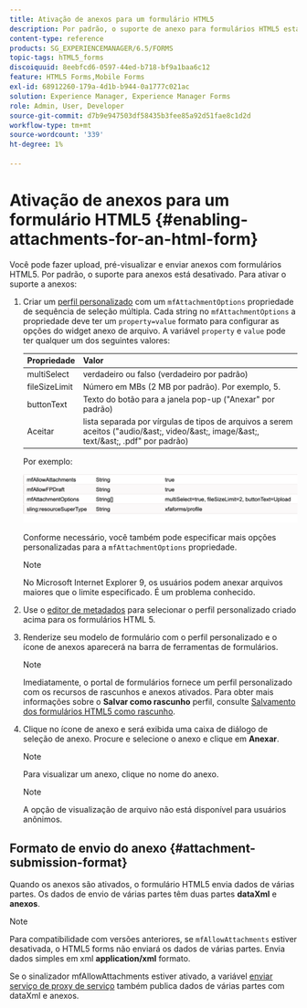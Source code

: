 ```yaml
---
title: Ativação de anexos para um formulário HTML5
description: Por padrão, o suporte de anexo para formulários HTML5 está desativado.
content-type: reference
products: SG_EXPERIENCEMANAGER/6.5/FORMS
topic-tags: hTML5_forms
discoiquuid: 8eebfcd6-0597-44ed-b718-bf9a1baa6c12
feature: HTML5 Forms,Mobile Forms
exl-id: 68912260-179a-4d1b-b944-0a1777c021ac
solution: Experience Manager, Experience Manager Forms
role: Admin, User, Developer
source-git-commit: d7b9e947503df58435b3fee85a92d51fae8c1d2d
workflow-type: tm+mt
source-wordcount: '339'
ht-degree: 1%

---
```


# Ativação de anexos para um formulário HTML5 {#enabling-attachments-for-an-html-form}

Você pode fazer upload, pré-visualizar e enviar anexos com formulários HTML5. Por padrão, o suporte para anexos está desativado. Para ativar o suporte a anexos:

1. Criar um [perfil personalizado](/help/forms/using/custom-profile.md) com um `mfAttachmentOptions` propriedade de sequência de seleção múltipla. Cada string no `mfAttachmentOptions` a propriedade deve ter um `property=value` formato para configurar as opções do widget anexo de arquivo. A variável `property` e `value` pode ter qualquer um dos seguintes valores:

   | Propriedade | Valor |
   |--- |---|
   | multiSelect | verdadeiro ou falso (verdadeiro por padrão) |
   | fileSizeLimit | Número em MBs (2 MB por padrão). Por exemplo, 5. |
   | buttonText | Texto do botão para a janela pop-up (&quot;Anexar&quot; por padrão) |
   | Aceitar | lista separada por vírgulas de tipos de arquivos a serem aceitos (&quot;audio/&amp;ast;, video/&amp;ast;, image/&amp;ast;, text/&amp;ast;, .pdf&quot; por padrão) |

   Por exemplo:

   ![configurar opções](assets/mfAttachmentOptions.png)

   Conforme necessário, você também pode especificar mais opções personalizadas para a `mfAttachmentOptions` propriedade.

   >[!NOTE]
   >
   >No Microsoft Internet Explorer 9, os usuários podem anexar arquivos maiores que o limite especificado. É um problema conhecido.

1. Use o [editor de metadados](/help/forms/using/manage-form-metadata.md) para selecionar o perfil personalizado criado acima para os formulários HTML 5.
1. Renderize seu modelo de formulário com o perfil personalizado e o ícone de anexos aparecerá na barra de ferramentas de formulários.

   >[!NOTE]
   >
   >Imediatamente, o portal de formulários fornece um perfil personalizado com os recursos de rascunhos e anexos ativados. Para obter mais informações sobre o **Salvar como rascunho** perfil, consulte [Salvamento dos formulários HTML5 como rascunho](/help/forms/using/saving-html5-form-draft.md).

1. Clique no ícone de anexo e será exibida uma caixa de diálogo de seleção de anexo. Procure e selecione o anexo e clique em **Anexar**.

   >[!NOTE]
   >
   >Para visualizar um anexo, clique no nome do anexo.

   >[!NOTE]
   >
   >A opção de visualização de arquivo não está disponível para usuários anônimos.

## Formato de envio do anexo {#attachment-submission-format}

Quando os anexos são ativados, o formulário HTML5 envia dados de várias partes. Os dados de envio de várias partes têm duas partes **dataXml** e **anexos**.

>[!NOTE]
>
>Para compatibilidade com versões anteriores, se `mfAllowAttachments` estiver desativada, o HTML5 forms não enviará os dados de várias partes. Envia dados simples em xml **application/xml** formato.

Se o sinalizador mfAllowAttachments estiver ativado, a variável [enviar serviço de proxy de serviço](/help/forms/using/service-proxy.md) também publica dados de várias partes com dataXml e anexos.
